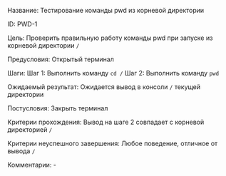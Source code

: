Название:
    Тестирование команды pwd из корневой директории


ID:
    PWD-1


Цель:
    Проверить правильную работу команды pwd при запуске из корневой директории `/`


Предусловия:
    Открытый терминал


Шаги:
    Шаг 1: Выполнить команду `cd /`
    Шаг 2: Выполнить команду `pwd`


Ожидаемый результат:
    Ожидается вывод в консоли `/` текущей директории


Постусловия:
    Закрыть терминал


Критерии прохождения:
    Вывод на шаге 2 совпадает с корневой директорией `/`


Критерии неуспешного завершения:
    Любое поведение, отличное от вывода `/`


Комментарии:
    -